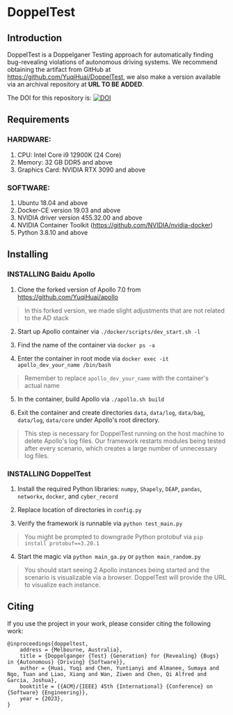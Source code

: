 # DoppelTest

## Introduction

DoppelTest is a Doppelganer Testing approach for automatically finding bug-revealing
violations of autonomous driving systems. We recommend obtaining the artifact from
GitHub at https://github.com/YuqiHuai/DoppelTest, we also make a version available
via an archival repository at **URL TO BE ADDED**.

The DOI for this repository is: [![DOI](https://zenodo.org/badge/DOI/10.5281/zenodo.7575583.svg)](https://doi.org/10.5281/zenodo.7575583)

## Requirements

### HARDWARE:

1. CPU: Intel Core i9 12900K (24 Core)
2. Memory: 32 GB DDR5 and above
3. Graphics Card: NVIDIA RTX 3090 and above

### SOFTWARE:

1. Ubuntu 18.04 and above
2. Docker-CE version 19.03 and above
3. NVIDIA driver version 455.32.00 and above
4. NVIDIA Container Toolkit (https://github.com/NVIDIA/nvidia-docker)
5. Python 3.8.10 and above

## Installing

### INSTALLING Baidu Apollo

1. Clone the forked version of Apollo 7.0 from https://github.com/YuqiHuai/apollo

> In this forked version, we made slight adjustments that are not related to the AD stack

2. Start up Apollo container via `./docker/scripts/dev_start.sh -l`

3. Find the name of the container via `docker ps -a`

4. Enter the container in root mode via `docker exec -it apollo_dev_your_name /bin/bash`

> Remember to replace `apollo_dev_your_name` with the container's actual name

5. In the container, build Apollo via `./apollo.sh build`

6. Exit the container and create directories `data`, `data/log`, `data/bag`, `data/log`,
   `data/core` under Apollo's root directory.

> This step is necessary for DoppelTest running on the host machine to delete Apollo's log files.
> Our framework restarts modules being tested after every scenario, which creates a large number
> of unnecessary log files.

### INSTALLING DoppelTest

1. Install the required Python libraries: `numpy`, `Shapely`, `DEAP`, `pandas`, `networkx`,
   `docker`, and `cyber_record`

2. Replace location of directories in `config.py`

3. Verify the framework is runnable via `python test_main.py`

> You might be prompted to downgrade Python protobuf via `pip install protobuf==3.20.1`

4. Start the magic via `python main_ga.py` or `python main_random.py`

> You should start seeing 2 Apollo instances being started and the scenario is visualizable via
> a browser. DoppelTest will provide the URL to visualize each instance.

## Citing

If you use the project in your work, please consider citing the following work:

```
@inproceedings{doppeltest,
	address = {Melbourne, Australia},
	title = {Doppelganger {Test} {Generation} for {Revealing} {Bugs} in {Autonomous} {Driving} {Software}},
	author = {Huai, Yuqi and Chen, Yuntianyi and Almanee, Sumaya and Ngo, Tuan and Liao, Xiang and Wan, Ziwen and Chen, Qi Alfred and Garcia, Joshua},
    booktitle = {{ACM}/{IEEE} 45th {International} {Conference} on {Software} {Engineering}},
	year = {2023},
}
```
